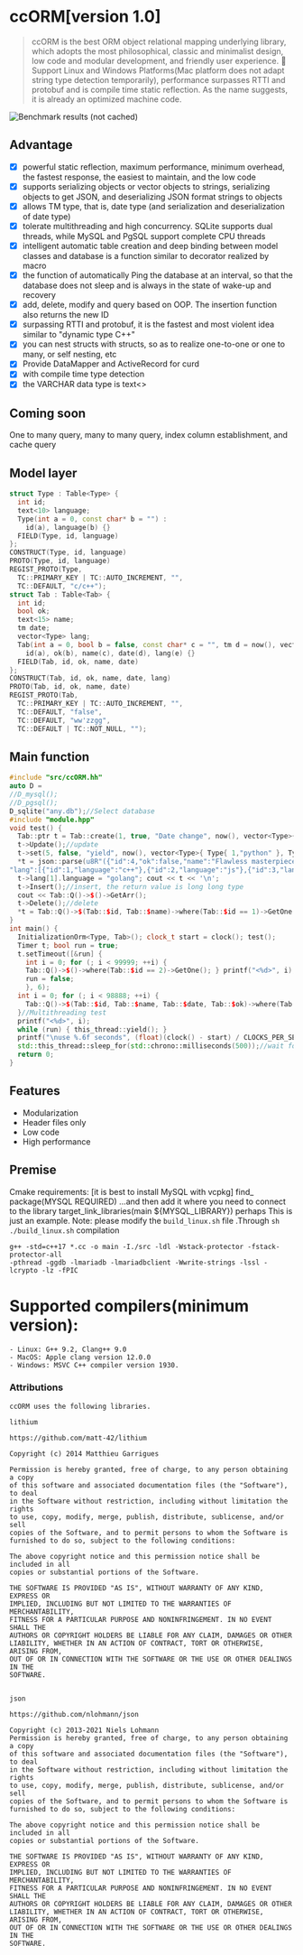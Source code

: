 ﻿# ccORM[version 1.0]
> ccORM is the best ORM object relational mapping underlying library, which adopts the most philosophical, classic and minimalist design, low code and modular development, and friendly user experience.
> 🚀 Support Linux and Windows Platforms(Mac platform does not adapt string type detection temporarily), performance surpasses RTTI and protobuf and is compile time static reflection. As the name suggests, it is already an optimized machine code.

 ![Benchmark results (not cached)](./test.jpg)

 ## Advantage
- [x] powerful static reflection, maximum performance, minimum overhead, the fastest response, the easiest to maintain, and the low code
- [x] supports serializing objects or vector objects to strings, serializing objects to get JSON, and deserializing JSON format strings to objects
- [x] allows TM type, that is, date type (and serialization and deserialization of date type)
- [x] tolerate multithreading and high concurrency. SQLite supports dual threads, while MySQL and PgSQL support complete CPU threads
- [x] intelligent automatic table creation and deep binding between model classes and database is a function similar to decorator realized by macro
- [x] the function of automatically Ping the database at an interval, so that the database does not sleep and is always in the state of wake-up and recovery
- [x] add, delete, modify and query based on OOP. The insertion function also returns the new ID
- [x] surpassing RTTI and protobuf, it is the fastest and most violent idea similar to "dynamic type C++"
- [x] you can nest structs with structs, so as to realize one-to-one or one to many, or self nesting, etc
- [x] Provide DataMapper and ActiveRecord for curd
- [x] with compile time type detection
- [x] the VARCHAR data type is text<>
## Coming soon
One to many query, many to many query, index column establishment, and cache query

## Model layer
```c++
struct Type : Table<Type> {
  int id;
  text<10> language;
  Type(int a = 0, const char* b = "") :
	id(a), language(b) {}
  FIELD(Type, id, language)
};
CONSTRUCT(Type, id, language)
PROTO(Type, id, language)
REGIST_PROTO(Type,
  TC::PRIMARY_KEY | TC::AUTO_INCREMENT, "",
  TC::DEFAULT, "c/c++");
struct Tab : Table<Tab> {
  int id;
  bool ok;
  text<15> name;
  tm date;
  vector<Type> lang;
  Tab(int a = 0, bool b = false, const char* c = "", tm d = now(), vector<Type> e = {}) :
	id(a), ok(b), name(c), date(d), lang(e) {}
  FIELD(Tab, id, ok, name, date)
};
CONSTRUCT(Tab, id, ok, name, date, lang)
PROTO(Tab, id, ok, name, date)
REGIST_PROTO(Tab,
  TC::PRIMARY_KEY | TC::AUTO_INCREMENT, "",
  TC::DEFAULT, "false",
  TC::DEFAULT, "ww'zzgg",
  TC::DEFAULT | TC::NOT_NULL, "");
```
## Main function
```c++
#include "src/ccORM.hh"
auto D =
//D_mysql();
//D_pgsql();
D_sqlite("any.db");//Select database
#include "module.hpp"
void test() {
  Tab::ptr t = Tab::create(1, true, "Date change", now(), vector<Type>{ Type{ 1,"typescript" } });
  t->Update();//update
  t->set(5, false, "yield", now(), vector<Type>{ Type{ 1,"python" }, Type{ 2,"ruby" } }); cout << t << '\n';
  *t = json::parse(u8R"({"id":4,"ok":false,"name":"Flawless masterpiece","date":"2021-09-08 01:04:30",
"lang":[{"id":1,"language":"c++"},{"id":2,"language":"js"},{"id":3,"language":"rust"}]})").get<Tab>();
  t->lang[1].language = "golang"; cout << t << '\n';
  t->Insert();//insert, the return value is long long type
  cout << Tab::Q()->$()->GetArr();
  t->Delete();//delete
  *t = Tab::Q()->$(Tab::$id, Tab::$name)->where(Tab::$id == 1)->GetOne(); cout << t << '\n';
}
int main() {
  InitializationOrm<Type, Tab>(); clock_t start = clock(); test();
  Timer t; bool run = true;
  t.setTimeout([&run] {
	int i = 0; for (; i < 99999; ++i) {
	Tab::Q()->$()->where(Tab::$id == 2)->GetOne(); } printf("<%d>", i);
	run = false;
	}, 6);
  int i = 0; for (; i < 98888; ++i) {
	Tab::Q()->$(Tab::$id, Tab::$name, Tab::$date, Tab::$ok)->where(Tab::$id == 1)->GetOne();
  }//Multithreading test
  printf("<%d>", i);
  while (run) { this_thread::yield(); }
  printf("\nuse %.6f seconds", (float)(clock() - start) / CLOCKS_PER_SEC);
  std::this_thread::sleep_for(std::chrono::milliseconds(500));//wait for something
  return 0;
}
```

## Features
- Modularization
- Header files only
- Low code
- High performance

## Premise
Cmake requirements: [it is best to install MySQL with vcpkg]
find_ package(MYSQL REQUIRED)
...and then add it where you need to connect to the library
target_link_libraries(main ${MYSQL_LIBRARY})
perhaps
This is just an example. Note: please modify the `build_linux.sh` file .Through `sh ./build_linux.sh` compilation
```
g++ -std=c++17 *.cc -o main -I./src -ldl -Wstack-protector -fstack-protector-all
-pthread -ggdb -lmariadb -lmariadbclient -Wwrite-strings -lssl -lcrypto -lz -fPIC 
```
# Supported compilers(minimum version):
    - Linux: G++ 9.2, Clang++ 9.0
    - MacOS: Apple clang version 12.0.0 
    - Windows: MSVC C++ compiler version 1930.

### Attributions
    ccORM uses the following libraries.

    lithium

    https://github.com/matt-42/lithium

	Copyright (c) 2014 Matthieu Garrigues

	Permission is hereby granted, free of charge, to any person obtaining a copy
	of this software and associated documentation files (the "Software"), to deal
	in the Software without restriction, including without limitation the rights
	to use, copy, modify, merge, publish, distribute, sublicense, and/or sell
	copies of the Software, and to permit persons to whom the Software is
	furnished to do so, subject to the following conditions:

	The above copyright notice and this permission notice shall be included in all
	copies or substantial portions of the Software.

	THE SOFTWARE IS PROVIDED "AS IS", WITHOUT WARRANTY OF ANY KIND, EXPRESS OR
	IMPLIED, INCLUDING BUT NOT LIMITED TO THE WARRANTIES OF MERCHANTABILITY,
	FITNESS FOR A PARTICULAR PURPOSE AND NONINFRINGEMENT. IN NO EVENT SHALL THE
	AUTHORS OR COPYRIGHT HOLDERS BE LIABLE FOR ANY CLAIM, DAMAGES OR OTHER
	LIABILITY, WHETHER IN AN ACTION OF CONTRACT, TORT OR OTHERWISE, ARISING FROM,
	OUT OF OR IN CONNECTION WITH THE SOFTWARE OR THE USE OR OTHER DEALINGS IN THE
	SOFTWARE.
	

	json 

    https://github.com/nlohmann/json

    Copyright (c) 2013-2021 Niels Lohmann
    Permission is hereby granted, free of charge, to any person obtaining a copy
    of this software and associated documentation files (the "Software"), to deal
    in the Software without restriction, including without limitation the rights
    to use, copy, modify, merge, publish, distribute, sublicense, and/or sell
    copies of the Software, and to permit persons to whom the Software is
    furnished to do so, subject to the following conditions:

    The above copyright notice and this permission notice shall be included in all
    copies or substantial portions of the Software.

    THE SOFTWARE IS PROVIDED "AS IS", WITHOUT WARRANTY OF ANY KIND, EXPRESS OR
    IMPLIED, INCLUDING BUT NOT LIMITED TO THE WARRANTIES OF MERCHANTABILITY,
    FITNESS FOR A PARTICULAR PURPOSE AND NONINFRINGEMENT. IN NO EVENT SHALL THE
    AUTHORS OR COPYRIGHT HOLDERS BE LIABLE FOR ANY CLAIM, DAMAGES OR OTHER
    LIABILITY, WHETHER IN AN ACTION OF CONTRACT, TORT OR OTHERWISE, ARISING FROM,
    OUT OF OR IN CONNECTION WITH THE SOFTWARE OR THE USE OR OTHER DEALINGS IN THE
    SOFTWARE.
